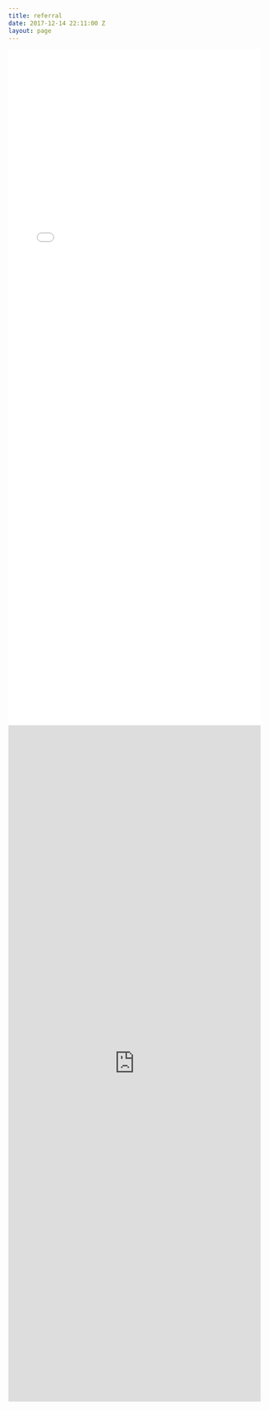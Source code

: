 ```yaml
---
title: referral
date: 2017-12-14 22:11:00 Z
layout: page
---
```


<iframe src="test" width="100%" height="1350" style="border: none;"></iframe>

<iframe src="https://masters.formstack.com/forms/admissions_referrals" width="100%" height="1350" style="border: none;"></iframe>